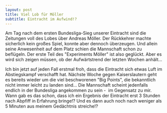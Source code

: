 ```yaml
---
layout: post
title: Viel Lob für Möller
subtitle: Eintracht im Aufwind!?
---
```


Am Tag nach dem ersten Bundesliga-Sieg unserer Eintracht sind die Zeitungen voll des Lobes über Andreas Möller. Der Rückkehrer machte sicherlich kein großes Spiel, konnte aber dennoch überzeugen. Und allein seine Anwesenheit auf dem Platz schien die Mannschaft schon zu beflügeln. Der erste Teil des "Experiments Möller" ist also geglückt. Aber es wird sich zeigen müssen, ob der Aufwärtstrend der letzten Wochen anhält...

Ich bin jetzt auf jeden Fall erstmal froh, dass die Eintracht sich etwas Luft im Abstiegskampf verschafft hat. Nächste Woche gegen Kaiserslautern geht es bereits wieder um die viel beschworenen "Big Points", die bekanntlich nicht immer leicht zu landen sind... Die Mannschaft scheint jedenfalls endlich in der Bundesliga angekommen zu sein -  im Gegensatz zu mir. Wann gab es das schon, dass ich ein Ergebnis der Eintracht erst 3 Stunden nach Abpfiff in Erfahrung bringe!? Und es dann auch noch nach weniger als 5 Minuten aus meinem Gedächtnis streiche!?
